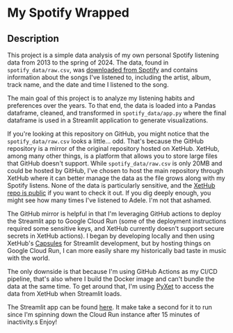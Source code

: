 # My Spotify Wrapped

## Description

This project is a simple data analysis of my own personal Spotify listening data from 2013 to the spring of 2024. The data, found in `spotify_data/raw.csv`, was [downloaded from Spotify](https://support.spotify.com/us/article/data-rights-and-privacy-settings/) and contains information about the songs I've listened to, including the artist, album, track name, and the date and time I listened to the song.

The main goal of this project is to analyze my listening habits and preferences over the years. To that end, the data is loaded into a Pandas dataframe, cleaned, and transformed in `spotify_data/app.py` where the final dataframe is used in a Streamlit application to generate visualizations.

If you're looking at this repository on GitHub, you might notice that the `spotify_data/raw.csv` looks a little... odd. That's because the GitHub repository is a mirror of the original repository hosted on XetHub. XetHub, among many other things, is a platform that allows you to store large files that GitHub doesn't support. While `spotify_data/raw.csv` is only 20MB and could be hosted by GitHub, I've chosen to host the main repository through XetHub where it can better manage the data as the file grows along with my Spotify listens. None of the data is particularly sensitive, and the [XetHub repo is public](https://xethub.com/jsulz/spotify-data) if you want to check it out. If you dig deeply enough, you might see how many times I've listened to Adele. I'm not that ashamed.

The GitHub mirror is helpful in that I'm leveraging GitHub actions to deploy the Streamlit app to Google Cloud Run (some of the deployment instructions required some sensitive keys, and XetHub currently doesn't support secure secrets in XetHub actions). I began by developing locally and then using XetHub's [Capsules](https://xethub.com/assets/docs/deploying-apps) for Streamlit development, but by hosting things on Google Cloud Run, I can more easily share my historically bad taste in music with the world.

The only downside is that because I'm using GitHub Actions as my CI/CD pipeline, that's also where I build the Docker image and can't bundle the data at the same time. To get around that, I'm using [PyXet](https://github.com/xetdata/pyxet) to access the data from XetHub when Streamlit loads.

The Streamlit app can be found [here](https://myspotifywrapped.jsulz.com). It make take a second for it to run since I'm spinning down the Cloud Run instance after 15 minutes of inactivity.s Enjoy!
